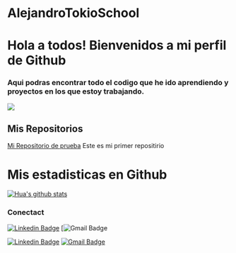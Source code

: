 # AlejandroTokioSchool
# Hola a todos! Bienvenidos a mi perfil de Github

### Aqui podras encontrar todo el codigo que he ido aprendiendo y proyectos en los que estoy trabajando.

![](https://cursos.com/wp-content/uploads/2021/04/academia-tokio-school.jpg.webp)

## Mis Repositorios

 [Mi Repositorio de prueba](https://github.com/Alexdev-01/MiPrimerRepositorio) Este es mi primer repositirio

# Mis estadisticas en Github
 [![Hua's github stats](https://github-readme-stats.vercel.app/api?username=Alexdev-01&show_icons=true&theme=dark)](https://github.com/Alexdev-01/MiPrimerRepositorio)

### Conectact
[![Linkedin Badge](https://biblioteca.ucm.es/data/cont/media/www/faq/121/Linkedln/LinkedIn-Logo.png)](https://www.linkedin.com/in/alejandro-collado-severiano-721603aa/)
[![Gmail Badge]()

[![Linkedin Badge](https://img.shields.io/badge/-Alejandro_Collado-blue?style=flat-square&logo=Linkedin&logoColor=white&link=https://www.linkedin.com/in/alejandro-collado-severiano-721603aa/)](https://www.linkedin.com/in/alejandro-collado-severiano-721603aa/)
[![Gmail Badge](https://img.shields.io/badge/-alexx@ejemplo.com-c14438?style=flat-square&logo=Gmail&logoColor=white&link=mailto:alexx@ejemplo.com)](mailto:alexx@ejemplo.com)
